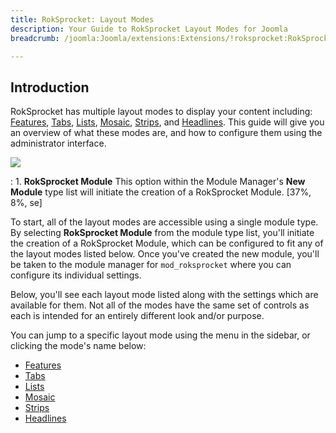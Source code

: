 ```yaml
---
title: RokSprocket: Layout Modes
description: Your Guide to RokSprocket Layout Modes for Joomla
breadcrumb: /joomla:Joomla/extensions:Extensions/!roksprocket:RokSprocket

---
```


Introduction
------------
RokSprocket has multiple layout modes to display your content including: [Features][features_link], [Tabs][tabs_link], [Lists][lists_link], [Mosaic][mosaic_link], [Strips][strips_link], and [Headlines][headlines_link]. This guide will give you an overview of what these modes are, and how to configure them using the administrator interface.

![][roksprocket_module_1]

:   1. **RokSprocket Module** This option within the Module Manager's **New Module** type list will initiate the creation of a RokSprocket Module. [37%, 8%, se]

To start, all of the layout modes are accessible using a single module type. By selecting **RokSprocket Module** from the module type list, you'll initiate the creation of a RokSprocket Module, which can be configured to fit any of the layout modes listed below. Once you've created the new module, you'll be taken to the module manager for `mod_roksprocket` where you can configure its individual settings. 

Below, you'll see each layout mode listed along with the settings which are available for them. Not all of the modes have the same set of controls as each is intended for an entirely different look and/or purpose.

You can jump to a specific layout mode using the menu in the sidebar, or clicking the mode's name below:

* [Features][features_link]
* [Tabs][tabs_link]
* [Lists][lists_link]
* [Mosaic][mosaic_link]
* [Strips][strips_link]
* [Headlines][headlines_link]

[features]: assets/features.jpeg
[headlines]: assets/headlines.jpeg
[lists]: assets/lists.jpeg
[mosaic]: assets/mosaic.jpeg
[tabs]: assets/tabs.jpeg
[features_link]: features_mode.md
[lists_link]: lists_mode.md
[tabs_link]: tabs_mode.md
[mosaic_link]: mosaic_mode.md
[headlines_link]: headlines_mode.md
[strips_link]: strips_mode.md
[features_1]: assets/features_1.jpeg
[features_2]: assets/features_2.jpeg
[lists_1]: assets/lists_1.jpeg
[lists_2]: assets/lists_2.jpeg
[mosaic_1]: assets/mosaic_1.jpeg
[mosaic_2]: assets/mosaic_2.jpeg
[strips_1]: assets/strips_1.jpeg
[strips_2]: assets/strips_2.jpeg
[headlines_1]: assets/headlines_1.jpeg
[headlines_2]: assets/headlines_2.jpeg
[tabs_1]: assets/tabs_1.jpeg
[tabs_2]: assets/tabs_2.jpeg
[roksprocket_module_1]: assets/roksprocket_module_1.jpeg
[strips_demo]: assets/strips_demo.jpeg